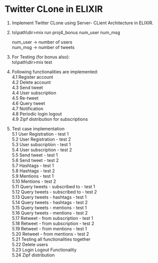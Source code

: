 # Twitter CLone in ELIXIR <br />

1. Implement Twitter CLone using Server- CLient Architecture in ELIXIR. <br />

2. to\path\dir>mix run proj4_bonus num_user num_msg <br />
	
   num_user -> number of users <br />
   num_msg  -> number of tweets <br />

3. For Testing (for bonus also): <br />
   to\path\dir>mix test <br />

4. Following functionalities are implemented: <br />
    4.1 Register account                     <br />
    4.2 Delete account                       <br />
    4.3 Send tweet                           <br />
    4.4 User subscription                    <br />
    4.5 Re-tweet                             <br />
    4.6 Query tweet                          <br />
    4.7 Notification                         <br />
    4.8 Periodic login logout                <br />
    4.9 Zipf distribution for subscriptions  <br />

5. Test case implementation                     <br />
    5.1  User Registration - test 1             <br />
    5.2  User Registration - test 2             <br />
    5.3  User subscription - test 1             <br />
    5.4  User subscription - test 2             <br />
    5.5  Send tweet        - test 1             <br />
    5.6  Send tweet        - test 2             <br />
    5.7  Hashtags          - test 1             <br />
    5.8  Hashtags          - test 2             <br />
    5.9  Mentions          - test 1             <br />
    5.10 Mentions          - test 2             <br />
    5.11 Query tweets - subscribed to - test 1  <br />
    5.12 Query tweets - subscribed to - test 2  <br />
    5.13 Query tweets - hashtags - test 1       <br />
    5.14 Query tweets - hashtags - test 2       <br />
    5.15 Query tweets - mentions - test 1       <br />
    5.16 Query tweets - mentions - test 2       <br />
    5.17 Retweet - from subscription - test 1   <br />
    5.18 Retweet - from subscription - test 2   <br />
    5.19 Retweet - from mentions - test 1       <br />
    5.20 Retweet - from mentions - test 2       <br />
    5.21 Testing all functionalities together   <br />
    5.22 Delete users                           <br />
    5.23 Login Logout Functionality             <br />
    5.24 Zipf distribution                      <br />
